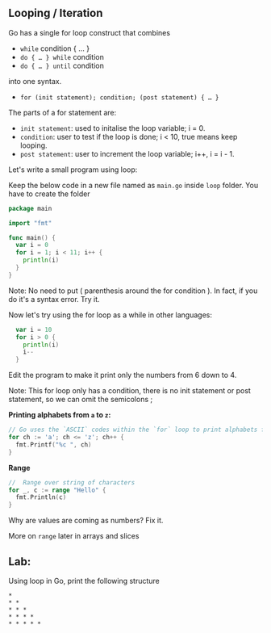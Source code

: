 ## Looping / Iteration
Go has a single for loop construct that combines
- `while` condition { … }
- `do { … } while` condition
- `do { … } until` condition

into one syntax.

- `for (init statement); condition; (post statement) { … }`

The parts of a for statement are:
- `init statement`: used to initalise the loop variable; i = 0.
- `condition`: user to test if the loop is done; i < 10, true means keep looping.
- `post statement`: user to increment the loop variable; i++, i = i - 1.

Let's write a small program using loop:

Keep the below code in a new file named as `main.go` inside `loop` folder. You have to create the folder

```go
package main

import "fmt"

func main() {
  var i = 0
  for i = 1; i < 11; i++ {
    println(i)
  }
}
```

Note: No need to put ( parenthesis around the for condition ). In fact, if you do it's a syntax error. Try it.

Now let's try using the for loop as a while in other languages:

```go
  var i = 10
  for i > 0 {
    println(i)
    i--
  }
```
Edit the program to make it print only the numbers from 6 down to 4.

Note: This for loop only has a condition, there is no init statement or post statement, so we
can omit the semicolons ;

**Printing alphabets from `a` to `z`:**

```go
// Go uses the `ASCII` codes within the `for` loop to print alphabets from `a` to `z`.
for ch := 'a'; ch <= 'z'; ch++ {
  fmt.Printf("%c ", ch)
}
```

**Range**

```go
//  Range over string of characters
for _, c := range "Hello" {
  fmt.Println(c)
}
```
Why are values are coming as numbers? Fix it.

More on `range` later in arrays and slices

## Lab:

Using loop in Go, print the following structure

```
*
* *
* * *
* * * *
* * * * *
```